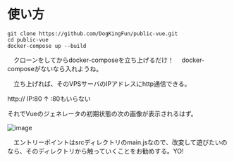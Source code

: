 # 使い方

```
git clone https://github.com/DogKingFun/public-vue.git
cd public-vue
docker-compose up --build
```

　クローンをしてからdocker-composeを立ち上げるだけ！
　docker-composeがないなら入れようね。
  
　立ち上げれば、そのVPSサーバのIPアドレスにhttp通信できる。
   
http:// IP:80
   ↑
:80もいらない
   
 それでVueのジェネレータの初期状態の次の画像が表示されるはず。
    
![image](https://user-images.githubusercontent.com/108065335/206452066-5e30b91d-4fc5-45b7-a198-8b281a2b7a64.png)

　エントリーポイントはsrcディレクトリのmain.jsなので、改変して遊びたいのなら、そのディレクトリから触っていくことをお勧めする。YO!
